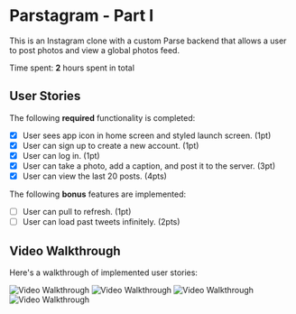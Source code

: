 # Parstagram - Part I

This is an Instagram clone with a custom Parse backend that allows a user to post photos and view a global photos feed.

Time spent: **2** hours spent in total

## User Stories

The following **required** functionality is completed:

- [x] User sees app icon in home screen and styled launch screen. (1pt)
- [x] User can sign up to create a new account. (1pt)
- [x] User can log in. (1pt)
- [x] User can take a photo, add a caption, and post it to the server. (3pt)
- [x] User can view the last 20 posts. (4pts)

The following **bonus** features are implemented:

- [ ] User can pull to refresh. (1pt)
- [ ] User can load past tweets infinitely. (2pts)

## Video Walkthrough

Here's a walkthrough of implemented user stories:

<img src='https://i.imgur.com/av9Nqh9.gif' title='Video Walkthrough' width='' alt='Video Walkthrough' />
<img src='https://i.imgur.com/i5db1qK.gif' title='Video Walkthrough' width='' alt='Video Walkthrough' />
<img src='https://i.imgur.com/vb5wQMl.gif' title='Video Walkthrough' width='' alt='Video Walkthrough' />
<img src='https://i.imgur.com/GO0tM2E.gif' title='Video Walkthrough' width='' alt='Video Walkthrough' />

